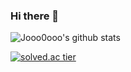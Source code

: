 ### Hi there 👋

![Jooo0ooo's github stats](https://github-readme-stats.vercel.app/api?username=jooo0ooojooo0ooo&show_icons=true)


[![solved.ac tier](http://mazassumnida.wtf/api/generate_badge?boj=wldn3634)](https://solved.ac/wldn3634)

<!--
**jooo0ooo/jooo0ooo** is a ✨ _special_ ✨ repository because its `README.md` (this file) appears on your GitHub profile.

Here are some ideas to get you started:

- 🔭 I’m currently working on ...
- 🌱 I’m currently learning ...
- 👯 I’m looking to collaborate on ...
- 🤔 I’m looking for help with ...
- 💬 Ask me about ...
- 📫 How to reach me: ...
- 😄 Pronouns: ...
- ⚡ Fun fact: ...
-->
